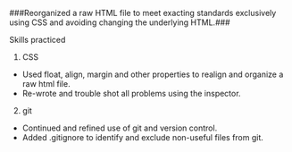 ###Reorganized a raw HTML file to meet exacting standards exclusively using CSS and avoiding changing the underlying HTML.###

Skills practiced

1. CSS
  * Used float, align, margin and other properties to realign and organize a raw html file.
  * Re-wrote and trouble shot all problems using the inspector.

2. git
  * Continued and refined use of git and version control.
  * Added .gitignore to identify and exclude non-useful files from git.
  